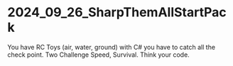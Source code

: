# 2024_09_26_SharpThemAllStartPack
You have RC Toys (air, water, ground) with C# you have to catch all the check point. Two Challenge Speed, Survival. Think your code. 
